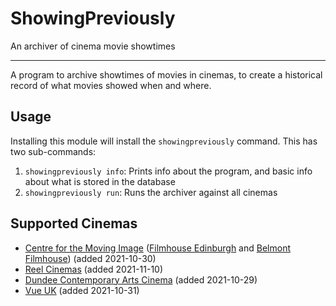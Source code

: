 # ShowingPreviously
An archiver of cinema movie showtimes

---

A program to archive showtimes of movies in cinemas, to create a historical record of what movies showed when and where.

## Usage
Installing this module will install the `showingpreviously` command. This has two sub-commands:
1. `showingpreviously info`: Prints info about the program, and basic info about what is stored in the database
2. `showingpreviously run`: Runs the archiver against all cinemas

## Supported Cinemas
- [Centre for the Moving Image](https://www.cmi-scotland.co.uk/) ([Filmhouse Edinburgh](https://www.filmhousecinema.com/) and [Belmont Filmhouse](https://www.belmontfilmhouse.com/)) (added 2021-10-30)
- [Reel Cinemas](https://reelcinemas.co.uk/) (added 2021-11-10)
- [Dundee Contemporary Arts Cinema](https://www.dca.org.uk/whats-on/films) (added 2021-10-29)
- [Vue UK](https://www.myvue.com/) (added 2021-10-31)
